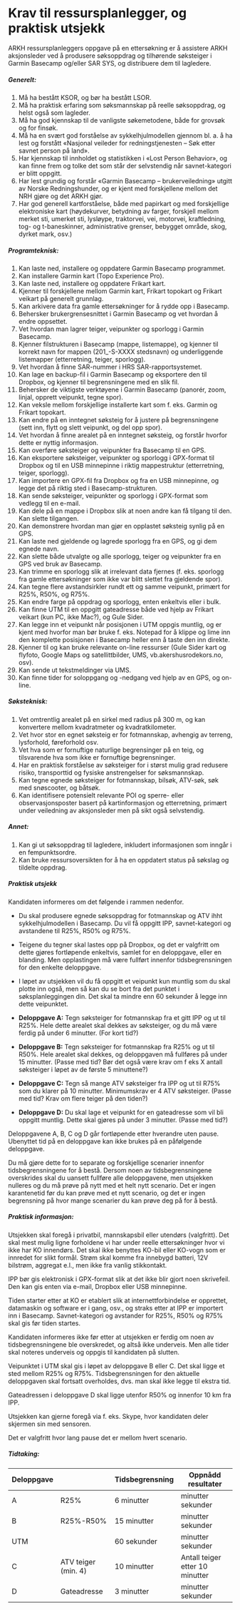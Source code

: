 # Krav til ressursplanlegger, og praktisk utsjekk

ARKH ressursplanleggers oppgave på en ettersøkning er å assistere ARKH aksjonsleder ved å produsere søksoppdrag og tilhørende søksteiger i Garmin Basecamp og/eller SAR SYS, og distribuere dem til lagledere.

##### Generelt:
1. Må ha bestått KSOR, og bør ha bestått LSOR.
2. Må ha praktisk erfaring som søksmannskap på reelle søksoppdrag, og helst også som lagleder.
3. Må ha god kjennskap til de vanligste søkemetodene, både for grovsøk og for finsøk.
4. Må ha en svært god forståelse av sykkelhjulmodellen gjennom bl. a. å ha lest og forstått «Nasjonal veileder for redningstjenesten – Søk etter savnet person på land».
5. Har kjennskap til innholdet og statistikken i «Lost Person Behavior», og kan finne frem og tolke det som står der selvstendig når savnet-kategori er blitt oppgitt.
6. Har lest grundig og forstår «Garmin Basecamp – brukerveiledning» utgitt av Norske Redningshunder, og er kjent med forskjellene mellom det NRH gjøre og det ARKH gjør.
7. Har god generell kartforståelse, både med papirkart og med forskjellige elektroniske kart (høydekurver, betydning av farger, forskjell mellom merket sti, umerket sti, lysløype, traktorvei, vei, motorvei, kraftledning, tog- og t-baneskinner, administrative grenser, bebygget område, skog, dyrket mark, osv.)

##### Programteknisk:
1. Kan laste ned, installere og oppdatere Garmin Basecamp programmet.
2. Kan installere Garmin kart (Topo Experience Pro).
3. Kan laste ned, installere og oppdatere Frikart kart.
4. Kjenner til forskjellene mellom Garmin kart, Frikart topokart og Frikart veikart på generelt grunnlag.
5. Kan arkivere data fra gamle ettersøkninger for å rydde opp i Basecamp.
6. Behersker brukergrensesnittet i Garmin Basecamp og vet hvordan å endre oppsettet.
7. Vet hvordan man lagrer teiger, veipunkter og sporlogg i Garmin Basecamp.
8. Kjenner filstrukturen i Basecamp (mappe, listemappe), og kjenner til korrekt navn for mappen (201_-S-XXXX stedsnavn) og underliggende listemapper (etterretning, teiger, sporlogg).
9. Vet hvordan å finne SAR-nummer i HRS SAR-rapportsystemet.
10. Kan lage en backup-fil i Garmin Basecamp og eksportere den til Dropbox, og kjenner til begrensningene med en slik fil.
11. Behersker de viktigste verktøyene i Garmin Basecamp (panorér, zoom, linjal, opprett veipunkt, tegne spor).
12. Kan veksle mellom forskjellige installerte kart som f. eks. Garmin og Frikart topokart.
13. Kan endre på en inntegnet søksteig for å justere på begrensningene (sett inn, flytt og slett veipunkt, og del opp spor).
14. Vet hvordan å finne arealet på en inntegnet søksteig, og forstår hvorfor dette er nyttig informasjon.
15. Kan overføre søksteiger og veipunkter fra Basecamp til en GPS.
16. Kan eksportere søksteiger, veipunkter og sporlogg i GPX-format til Dropbox og til en USB minnepinne i riktig mappestruktur (etterretning, teiger, sporlogg).
17. Kan importere en GPX-fil fra Dropbox og fra en USB minnepinne, og legge det på riktig sted i Basecamp-strukturen.
18. Kan sende søksteiger, veipunkter og sporlogg i GPX-format som vedlegg til en e-mail.
19. Kan dele på en mappe i Dropbox slik at noen andre kan få tilgang til den.  Kan slette tilgangen.
20. Kan demonstrere hvordan man gjør en opplastet søksteig synlig på en GPS.
21. Kan laste ned gjeldende og lagrede sporlogg fra en GPS, og gi dem egnede navn.
22. Kan slette både utvalgte og alle sporlogg, teiger og veipunkter fra en GPS ved bruk av Basecamp.
23. Kan trimme en sporlogg slik at irrelevant data fjernes (f. eks. sporlogg fra gamle ettersøkninger som ikke var blitt slettet fra gjeldende spor).
24. Kan tegne flere avstandsirkler rundt ett og samme veipunkt, primært for R25%, R50%, og R75%.
25. Kan endre farge på oppdrag og sporlogg, enten enkeltvis eller i bulk.
26. Kan finne UTM til en oppgitt gateadresse både ved hjelp av Frikart veikart (kun PC, ikke Mac?), og Gule Sider.
27. Kan legge inn et veipunkt når posisjonen i UTM oppgis muntlig, og er kjent med hvorfor man bør bruke f. eks. Notepad for å klippe og lime inn den komplette posisjonen i Basecamp heller enn å taste den inn direkte.
28. Kjenner til og kan bruke relevante on-line ressurser (Gule Sider kart og flyfoto, Google Maps og satellittbilder, UMS, vb.akershusrodekors.no, osv).
29. Kan sende ut tekstmeldinger via UMS.
30. Kan finne tider for soloppgang og -nedgang ved hjelp av en GPS, og on-line.

##### Søksteknisk:
1. Vet omtrentlig arealet på en sirkel med radius på 300 m, og kan konvertere mellom kvadratmeter og kvadratkilometer.
2. Vet hvor stor en egnet søksteig er for fotmannskap, avhengig av terreng, lysforhold, føreforhold osv.
3. Vet hva som er fornuftige naturlige begrensinger på en teig, og tilsvarende hva som ikke er fornuftige begrensninger.
4. Har en praktisk forståelse av søksteiger for i størst mulig grad redusere risiko, transporttid og fysiske anstrengelser for søksmannskap.
5. Kan tegne egnede søksteiger for fotmannskap, bilsøk, ATV-søk, søk med snøscooter, og båtsøk.
6. Kan identifisere potensielt relevante POI og sperre- eller observasjonsposter basert på kartinformasjon og etterretning, primært under veiledning av aksjonsleder men på sikt også selvstendig.

##### Annet:
1. Kan gi ut søksoppdrag til lagledere, inkludert informasjonen som inngår i en fempunktsordre.
2. Kan bruke ressursoversikten for å ha en oppdatert status på søkslag og tildelte oppdrag.

##### Praktisk utsjekk
Kandidaten informeres om det følgende i rammen nedenfor.

* Du skal produsere egnede søksoppdrag for fotmannskap og ATV ihht sykkelhjulmodellen i Basecamp.  Du vil få oppgitt IPP, savnet-kategori og avstandene til R25%, R50% og R75%.

* Teigene du tegner skal lastes opp på Dropbox, og det er valgfritt om dette gjøres fortløpende enkeltvis, samlet for en deloppgave, eller en blanding.  Men opplastingen må være fullført  innenfor tidsbegrensningen for den enkelte deloppgave.

* I løpet av utsjekken vil du få oppgitt et veipunkt kun muntlig som du skal plotte inn også, men så kan du se bort fra det punktet i søksplanleggingen din. Det skal ta mindre enn 60 sekunder å legge inn dette veipunktet.

* **Deloppgave A:** Tegn søksteiger for fotmannskap fra et gitt IPP og ut til R25%.  Hele dette arealet skal dekkes av søksteiger, og du må være ferdig på under 6 minutter.  (For kort tid?)

* **Deloppgave B:** Tegn søksteiger for fotmannskap fra R25% og ut til R50%.  Hele arealet skal dekkes, og deloppgaven må fullføres på under 15 minutter. (Passe med tid?  Bør det også være krav om f eks X antall søksteiger i løpet av de første 5 minuttene?)

* **Deloppgave C:** Tegn så mange ATV søksteiger fra IPP og ut til R75% som du klarer på 10 minutter.  Minimumskrav er 4 ATV søksteiger. (Passe med tid?  Krav om flere teiger på den tiden?)

* **Deloppgave D:** Du skal lage et veipunkt for en gateadresse som vil bli oppgitt muntlig.  Dette skal gjøres på under 3 minutter. (Passe med tid?)

Deloppgavene A, B, C og D går fortløpende etter hverandre uten pause.  Ubenyttet tid på en deloppgave kan ikke brukes på en påfølgende deloppgave.

Du må gjøre dette for to separate og forskjellige scenarier innenfor tidsbegrensningene for å bestå.  Dersom noen av tidsbegrensningene overskrides skal du uansett fullføre alle deloppgavene, men utsjekken nulleres og du må prøve på nytt med et helt nytt scenario.
Det er ingen karantenetid før du kan prøve med et nytt scenario, og det er ingen begrensning på hvor mange scenarier du kan prøve deg på for å bestå.

##### Praktisk informasjon:
Utsjekken skal foregå i privatbil, mannskapsbil eller utendørs (valgfritt). Det skal mest mulig ligne forholdene vi har under reelle ettersøkninger hvor vi ikke har KO innendørs.  Det skal ikke benyttes KO-bil eller KO-vogn som er innredet for slikt formål.  Strøm skal komme fra innebygd batteri, 12V bilstrøm, aggregat e.l., men ikke fra vanlig stikkontakt.

IPP bør gis elektronisk i GPX-format slik at det ikke blir gjort noen skrivefeil.  Den kan gis enten via e-mail, Dropbox eller USB minnepinne.

Tiden starter etter at KO er etablert slik at internettforbindelse er opprettet, datamaskin og software er i gang, osv., og straks etter at IPP er importert inn i Basecamp.  Savnet-kategori og avstander for R25%, R50% og R75% skal gis før tiden startes.

Kandidaten informeres ikke før etter at utsjekken er ferdig om noen av tidsbegrensningene ble overskredet, og altså ikke underveis.  Men alle tider skal noteres underveis og oppgis til kandidaten på slutten.

Veipunktet i UTM skal gis i løpet av deloppgave B eller C.  Det skal ligge et sted mellom R25% og R75%.  Tidsbegrensningen for den aktuelle deloppgaven skal fortsatt overholdes, dvs. man skal ikke legge til ekstra tid.

Gateadressen i deloppgave D skal ligge utenfor R50% og innenfor 10 km fra IPP.

Utsjekken kan gjerne foregå via f. eks. Skype, hvor kandidaten deler skjermen sin med sensoren.

Det er valgfritt hvor lang pause det er mellom hvert scenario.

##### Tidtaking:
| Deloppgave |                     | Tidsbegrensning | Oppnådd resultater              |
| ---------- | ------------------- | --------------- | ------------------------------- |
| A          | R25%                | 6 minutter      |      minutter   	      sekunder |
| B          | R25%-R50%           | 15 minutter     |      minutter          sekunder |
| UTM        |                     | 60 sekunder     |      minutter          sekunder |
| C          | ATV teiger (min. 4) | 10 minutter     | Antall teiger etter 10 minutter |
| D          | Gateadresse         | 3 minutter      |      minutter          sekunder |
  
